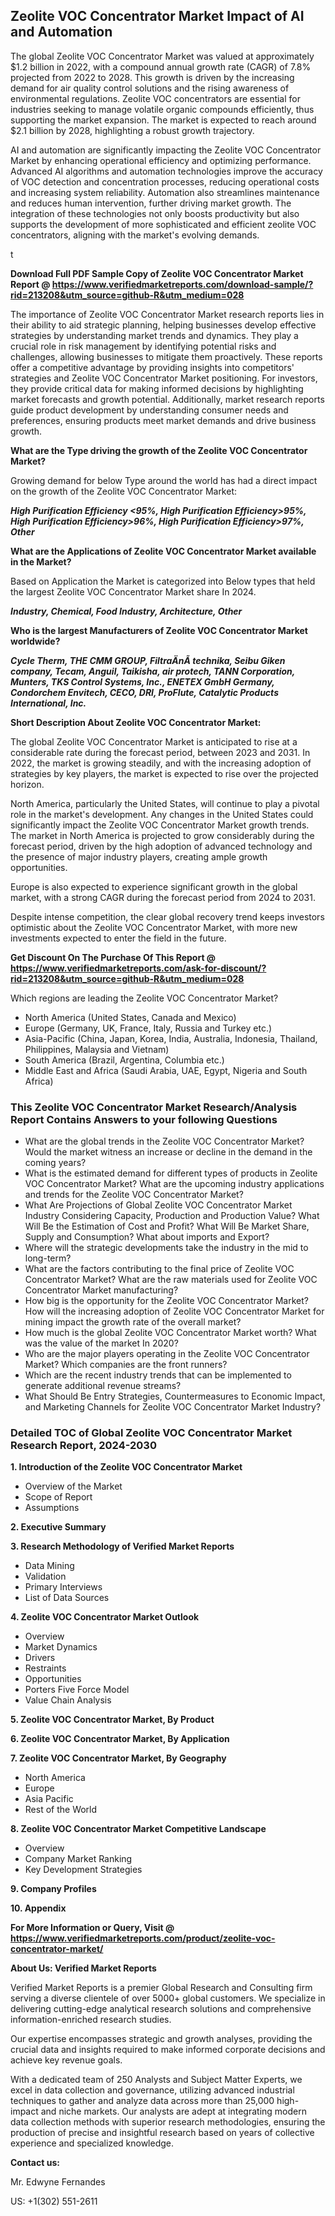 <h2>Zeolite VOC Concentrator Market Impact of AI and Automation</h2><p>The global Zeolite VOC Concentrator Market was valued at approximately $1.2 billion in 2022, with a compound annual growth rate (CAGR) of 7.8% projected from 2022 to 2028. This growth is driven by the increasing demand for air quality control solutions and the rising awareness of environmental regulations. Zeolite VOC concentrators are essential for industries seeking to manage volatile organic compounds efficiently, thus supporting the market expansion. The market is expected to reach around $2.1 billion by 2028, highlighting a robust growth trajectory.</p><p>AI and automation are significantly impacting the Zeolite VOC Concentrator Market by enhancing operational efficiency and optimizing performance. Advanced AI algorithms and automation technologies improve the accuracy of VOC detection and concentration processes, reducing operational costs and increasing system reliability. Automation also streamlines maintenance and reduces human intervention, further driving market growth. The integration of these technologies not only boosts productivity but also supports the development of more sophisticated and efficient zeolite VOC concentrators, aligning with the market's evolving demands.</p>t</p><p id="" class=""><strong>Download Full PDF Sample Copy of Zeolite VOC Concentrator Market Report @ <a href="https://www.verifiedmarketreports.com/download-sample/?rid=213208&utm_source=github-R&utm_medium=028" target="_blank">https://www.verifiedmarketreports.com/download-sample/?rid=213208&utm_source=github-R&utm_medium=028</a></strong></p><p>The importance of&nbsp;Zeolite VOC Concentrator Market research reports lies in their ability to aid strategic planning, helping businesses develop effective strategies by understanding market trends and dynamics. They play a crucial role in risk management by identifying potential risks and challenges, allowing businesses to mitigate them proactively. These reports offer a competitive advantage by providing insights into competitors' strategies and Zeolite VOC Concentrator Market positioning. For investors, they provide critical data for making informed decisions by highlighting market forecasts and growth potential. Additionally, market research reports guide product development by understanding consumer needs and preferences, ensuring products meet market demands and drive business growth.</p><p><strong>What are the&nbsp;Type driving the growth of the Zeolite VOC Concentrator Market?</strong></p><p id="" class="">Growing demand for below Type around the world has had a direct impact on the growth of the Zeolite VOC Concentrator Market:</p><em><strong>High Purification Efficiency <95%, High Purification Efficiency>95%, High Purification Efficiency>96%, High Purification Efficiency>97%, Other</strong></em></p><strong>What are the&nbsp;Applications&nbsp;of Zeolite VOC Concentrator Market available in the Market?</strong></p><p id="" class="">Based on Application the Market is categorized into Below types that held the largest Zeolite VOC Concentrator Market share In 2024.</p><em><strong>Industry, Chemical, Food Industry, Architecture, Other</strong></em></p><strong>Who is the largest Manufacturers of Zeolite VOC Concentrator Market worldwide?</strong></p><p><em><strong>Cycle Therm, THE CMM GROUP, FiltraÄnÃ­ technika, Seibu Giken company, Tecam, Anguil, Taikisha, air protech, TANN Corporation, Munters, TKS Control Systems, Inc., ENETEX GmbH Germany, Condorchem Envitech, CECO, DRI, ProFlute, Catalytic Products International, Inc.</strong></em></p><p id="" class=""><strong>Short Description About Zeolite VOC Concentrator Market:</strong></p><p>The global Zeolite VOC Concentrator Market is anticipated to rise at a considerable rate during the forecast period, between 2023 and 2031. In 2022, the market is growing steadily, and with the increasing adoption of strategies by key players, the market is expected to rise over the projected horizon.</p><p>North America, particularly the United States, will continue to play a pivotal role in the market's development. Any changes in the United States could significantly impact the Zeolite VOC Concentrator Market growth trends. The market in North America is projected to grow considerably during the forecast period, driven by the high adoption of advanced technology and the presence of major industry players, creating ample growth opportunities.</p><p>Europe is also expected to experience significant growth in the global market, with a strong CAGR during the forecast period from 2024 to 2031.</p><p>Despite intense competition, the clear global recovery trend keeps investors optimistic about the Zeolite VOC Concentrator Market, with more new investments expected to enter the field in the future.</p><p id="" class=""><strong>Get Discount On The Purchase Of This Report @ <a href="https://www.verifiedmarketreports.com/ask-for-discount/?rid=213208&utm_source=github-R&utm_medium=028" target="_blank">https://www.verifiedmarketreports.com/ask-for-discount/?rid=213208&utm_source=github-R&utm_medium=028</a></strong></p>Which regions are leading the Zeolite VOC Concentrator Market?</p><ul><li>North America (United States, Canada and Mexico)</li><li>Europe (Germany, UK, France, Italy, Russia and Turkey etc.)</li><li>Asia-Pacific (China, Japan, Korea, India, Australia, Indonesia, Thailand, Philippines, Malaysia and Vietnam)</li><li>South America (Brazil, Argentina, Columbia etc.)</li><li>Middle East and Africa (Saudi Arabia, UAE, Egypt, Nigeria and South Africa)</li></ul><h3 id="" class="">This Zeolite VOC Concentrator Market Research/Analysis Report Contains Answers to your following Questions</h3><ul><li>What are the global trends in the Zeolite VOC Concentrator Market? Would the market witness an increase or decline in the demand in the coming years?</li><li>What is the estimated demand for different types of products in Zeolite VOC Concentrator Market? What are the upcoming industry applications and trends for the Zeolite VOC Concentrator Market?</li><li>What Are Projections of Global Zeolite VOC Concentrator Market Industry Considering Capacity, Production and Production Value? What Will Be the Estimation of Cost and Profit? What Will Be Market Share, Supply and Consumption? What about imports and Export?</li><li>Where will the strategic developments take the industry in the mid to long-term?</li><li>What are the factors contributing to the final price of Zeolite VOC Concentrator Market? What are the raw materials used for Zeolite VOC Concentrator Market manufacturing?</li><li>How big is the opportunity for the Zeolite VOC Concentrator Market? How will the increasing adoption of Zeolite VOC Concentrator Market for mining impact the growth rate of the overall market?</li><li>How much is the global Zeolite VOC Concentrator Market worth? What was the value of the market In 2020?</li><li>Who are the major players operating in the Zeolite VOC Concentrator Market? Which companies are the front runners?</li><li>Which are the recent industry trends that can be implemented to generate additional revenue streams?</li><li>What Should Be Entry Strategies, Countermeasures to Economic Impact, and Marketing Channels for Zeolite VOC Concentrator Market Industry?</li></ul><h3 id="" class="">Detailed TOC of Global Zeolite VOC Concentrator Market Research Report, 2024-2030</h3><p id="" class=""><strong>1. Introduction of the Zeolite VOC Concentrator Market</strong></p><ul><li>Overview of the Market</li><li>Scope of Report</li><li>Assumptions</li></ul><p id="" class=""><strong>2. Executive Summary</strong></p><p id="" class=""><strong>3. Research Methodology of Verified Market Reports</strong></p><ul><li>Data Mining</li><li>Validation</li><li>Primary Interviews</li><li>List of Data Sources</li></ul><p id="" class=""><strong>4. Zeolite VOC Concentrator Market Outlook</strong></p><ul><li>Overview</li><li>Market Dynamics</li><li>Drivers</li><li>Restraints</li><li>Opportunities</li><li>Porters Five Force Model</li><li>Value Chain Analysis</li></ul><p id="" class=""><strong>5. Zeolite VOC Concentrator Market, By Product</strong></p><p id="" class=""><strong>6. Zeolite VOC Concentrator Market, By Application</strong></p><p id="" class=""><strong>7. Zeolite VOC Concentrator Market, By Geography</strong></p><ul><li>North America</li><li>Europe</li><li>Asia Pacific</li><li>Rest of the World</li></ul><p id="" class=""><strong>8. Zeolite VOC Concentrator Market Competitive Landscape</strong></p><ul><li>Overview</li><li>Company Market Ranking</li><li>Key Development Strategies</li></ul><p id="" class=""><strong>9. Company Profiles</strong></p><p id="" class=""><strong>10. Appendix</strong></p><p id="" class=""><strong>For More Information or Query, Visit @ <a href="https://www.verifiedmarketreports.com/product/zeolite-voc-concentrator-market/" target="_blank">https://www.verifiedmarketreports.com/product/zeolite-voc-concentrator-market/</a></strong></p><p id="" class=""><strong>About Us: Verified Market Reports</strong></p><p id="" class="">Verified Market Reports is a premier Global Research and Consulting firm serving a diverse clientele of over 5000+ global customers. We specialize in delivering cutting-edge analytical research solutions and comprehensive information-enriched research studies.</p><p id="" class="">Our expertise encompasses strategic and growth analyses, providing the crucial data and insights required to make informed corporate decisions and achieve key revenue goals.</p><p id="" class="">With a dedicated team of 250 Analysts and Subject Matter Experts, we excel in data collection and governance, utilizing advanced industrial techniques to gather and analyze data across more than 25,000 high-impact and niche markets. Our analysts are adept at integrating modern data collection methods with superior research methodologies, ensuring the production of precise and insightful research based on years of collective experience and specialized knowledge.</p><p id="" class=""><strong>Contact us:</strong></p><p id="" class="">Mr. Edwyne Fernandes</p><p id="" class="">US: +1(302) 551-2611</p>